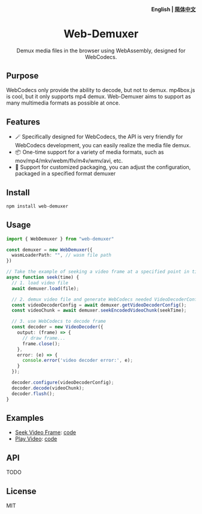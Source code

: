 <h4 align="right"><strong>English</strong> | <a href="https://github.com/ForeverSc/web-demuxer/blob/main/README_CN.md">简体中文</a></h4>
<h1 align="center">Web-Demuxer</h1>
<p align="center">Demux media files in the browser using WebAssembly, designed for WebCodecs.</p>

## Purpose
WebCodecs only provide the ability to decode, but not to demux. mp4box.js is cool, but it only supports mp4 demux. Web-Demuxer aims to support as many multimedia formats as possible at once.

## Features
- 🪄 Specifically designed for WebCodecs, the API is very friendly for WebCodecs development, you can easily realize the media file demux.
- 📦 One-time support for a variety of media formats, such as mov/mp4/mkv/webm/flv/m4v/wmv/avi, etc.
- 🧩 Support for customized packaging, you can adjust the configuration, packaged in a specified format demuxer

## Install
```bash
npm install web-demuxer
```

## Usage
```typescript
import { WebDemuxer } from "web-demuxer"

const demuxer = new WebDemuxer({
  wasmLoaderPath: "", // wasm file path
})

// Take the example of seeking a video frame at a specified point in time
async function seek(time) {
  // 1. load video file
  await demuxer.load(file);

  // 2. demux video file and generate WebCodecs needed VideoDecoderConfig and EncodedVideoChunk
  const videoDecoderConfig = await demuxer.getVideoDecoderConfig();
  const videoChunk = await demuxer.seekEncodedVideoChunk(seekTime);

  // 3. use WebCodecs to decode frame
  const decoder = new VideoDecoder({
    output: (frame) => {
      // draw frame...
      frame.close();
    },
    error: (e) => {
      console.error('video decoder error:', e);
    }
  });

  decoder.configure(videoDecoderConfig);
  decoder.decode(videoChunk);
  decoder.flush();
}
```

## Examples
- [Seek Video Frame](https://foreversc.github.io/web-demuxer/#example-seek): [code](https://github.com/ForeverSc/web-demuxer/blob/main/index.html#L96)
- [Play Video](https://foreversc.github.io/web-demuxer/#example-play): [code](https://github.com/ForeverSc/web-demuxer/blob/main/index.html#L123)

## API
TODO

## License
MIT
